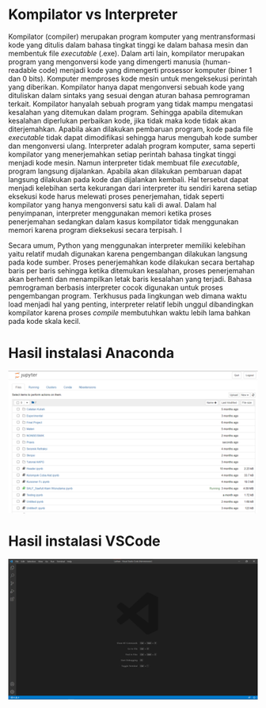 # Kompilator vs Interpreter

Kompilator (compiler) merupakan program komputer yang mentransformasi kode yang ditulis dalam bahasa tingkat tinggi ke dalam bahasa mesin dan membentuk file <i>executable</i> (.exe). Dalam arti lain, kompilator merupakan program yang mengonversi kode yang dimengerti manusia (human-readable code) menjadi kode yang dimengerti prosessor komputer (biner 1 dan 0 bits). Komputer memproses kode mesin untuk mengeksekusi perintah yang diberikan. Kompilator hanya dapat mengonversi sebuah kode yang dituliskan dalam sintaks yang sesuai dengan aturan bahasa pemrograman terkait. Kompilator hanyalah sebuah program yang tidak mampu mengatasi kesalahan yang ditemukan dalam program. Sehingga apabila ditemukan kesalahan diperlukan perbaikan kode, jika tidak maka kode tidak akan diterjemahkan. Apabila akan dilakukan pembaruan program, kode pada file <i>executable</i> tidak dapat dimodifikasi sehingga harus mengubah kode sumber dan mengonversi ulang. Interpreter adalah program komputer, sama seperti kompilator yang menerjemahkan setiap perintah bahasa tingkat tinggi menjadi kode mesin. Namun interpreter tidak membuat file <i>executable</i>, program langsung dijalankan. Apabila akan dilakukan pembaruan dapat langsung dilakukan pada kode dan dijalankan kembali. Hal tersebut dapat menjadi kelebihan serta kekurangan dari interpreter itu sendiri karena setiap eksekusi kode harus melewati proses penerjemahan, tidak seperti kompilator yang hanya mengonversi satu kali di awal. Dalam hal penyimpanan, interpreter menggunakan memori ketika proses penerjemahan sedangkan dalam kasus kompilator tidak menggunakan memori karena program dieksekusi secara terpisah. I

Secara umum, Python yang menggunakan interpreter memiliki kelebihan yaitu relatif mudah digunakan karena pengembangan dilakukan langsung pada kode sumber. Proses penerjemahkan kode dilakukan secara bertahap baris per baris sehingga ketika ditemukan kesalahan, proses penerjemahan akan berhenti dan menampilkan letak baris kesalahan yang terjadi. Bahasa pemrograman berbasis interpreter cocok digunakan untuk proses pengembangan program. Terkhusus pada lingkungan web dimana waktu load menjadi hal yang penting, interpreter relatif lebih unggul dibandingkan kompilator karena proses <i>compile</i> membutuhkan waktu lebih lama bahkan pada kode skala kecil.

# Hasil instalasi Anaconda
<img src="images/1.png" align="center" width="600"/>

# Hasil instalasi VSCode
<img src="images/2.png" align="center" width="600"/>
